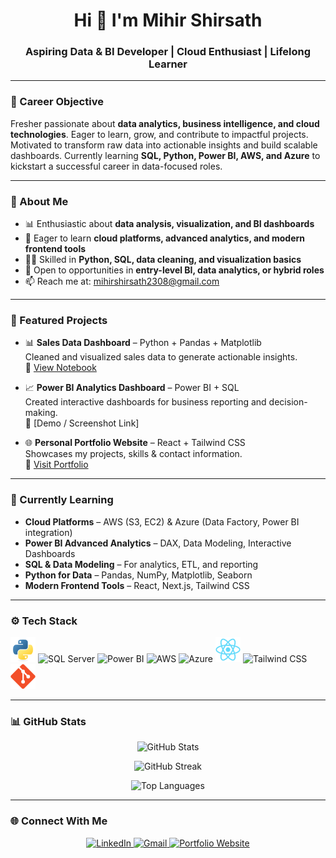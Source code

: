 <h1 align="center">Hi 👋 I'm Mihir Shirsath</h1>
<h3 align="center">Aspiring Data & BI Developer | Cloud Enthusiast | Lifelong Learner</h3>

---

### 🎯 Career Objective
Fresher passionate about **data analytics, business intelligence, and cloud technologies**. Eager to learn, grow, and contribute to impactful projects. Motivated to transform raw data into actionable insights and build scalable dashboards. Currently learning **SQL, Python, Power BI, AWS, and Azure** to kickstart a successful career in data-focused roles.

---

### 🚀 About Me
- 📊 Enthusiastic about **data analysis, visualization, and BI dashboards**  
- 🧠 Eager to learn **cloud platforms, advanced analytics, and modern frontend tools**  
- 👨‍💻 Skilled in **Python, SQL, data cleaning, and visualization basics**  
- 🤝 Open to opportunities in **entry-level BI, data analytics, or hybrid roles**  
- 📫 Reach me at: [mihirshirsath2308@gmail.com](mailto:mihirshirsath2308@gmail.com)

---

### 💼 Featured Projects
- 📊 **Sales Data Dashboard** – Python + Pandas + Matplotlib  
  Cleaned and visualized sales data to generate actionable insights.  
  🔗 [View Notebook](https://nbviewer.org/url/your-notebook-link)

- 📈 **Power BI Analytics Dashboard** – Power BI + SQL  
  Created interactive dashboards for business reporting and decision-making.  
  🔗 [Demo / Screenshot Link]

- 🌐 **Personal Portfolio Website** – React + Tailwind CSS  
  Showcases my projects, skills & contact information.  
  🔗 [Visit Portfolio](https://yourportfolio.com)

---

### 🧠 Currently Learning
- **Cloud Platforms** – AWS (S3, EC2) & Azure (Data Factory, Power BI integration)  
- **Power BI Advanced Analytics** – DAX, Data Modeling, Interactive Dashboards  
- **SQL & Data Modeling** – For analytics, ETL, and reporting  
- **Python for Data** – Pandas, NumPy, Matplotlib, Seaborn  
- **Modern Frontend Tools** – React, Next.js, Tailwind CSS  

---

### ⚙️ Tech Stack
<p align="left">
  <img src="https://raw.githubusercontent.com/devicons/devicon/master/icons/python/python-original.svg" width="40" title="Python" />
  <img src="https://www.svgrepo.com/show/303229/microsoft-sql-server-logo.svg" width="40" title="SQL Server" />
  <img src="https://upload.wikimedia.org/wikipedia/commons/c/cf/Power_BI_logo.svg" width="40" title="Power BI" />
  <img src="https://cdn.worldvectorlogo.com/logos/amazon-web-services-1.svg" width="40" title="AWS" />
  <img src="https://upload.wikimedia.org/wikipedia/commons/a/a8/Microsoft_Azure_Logo.svg" width="40" title="Azure" />
  <img src="https://raw.githubusercontent.com/devicons/devicon/master/icons/react/react-original.svg" width="40" title="React" />
  <img src="https://www.vectorlogo.zone/logos/tailwindcss/tailwindcss-icon.svg" width="40" title="Tailwind CSS" />
  <img src="https://raw.githubusercontent.com/devicons/devicon/master/icons/git/git-original.svg" width="40" title="Git" />
</p>

---

### 📊 GitHub Stats
<p align="center">
  <img src="https://github-readme-stats.vercel.app/api?username=coderonwheel&show_icons=true&count_private=true&theme=radical" alt="GitHub Stats" />
</p>

<p align="center">
  <img src="https://github-readme-streak-stats.herokuapp.com/?user=coderonwheel&theme=radical" alt="GitHub Streak" />
</p>

<p align="center">
  <img src="https://github-readme-stats.vercel.app/api/top-langs/?username=coderonwheel&layout=compact&theme=radical" alt="Top Languages" />
</p>

---

### 🌐 Connect With Me
<p align="center">
  <a href="https://www.linkedin.com/in/mihir-ram-shirsath-6b542b22b/" target="_blank">
    <img src="https://img.icons8.com/color/48/linkedin.png" title="LinkedIn" />
  </a>
  <a href="mailto:mihirshirsath2308@gmail.com">
    <img src="https://img.icons8.com/color/48/gmail.png" title="Gmail" />
  </a>
  <a href="https://yourportfolio.com" target="_blank">
    <img src="https://img.icons8.com/color/48/domain.png" title="Portfolio Website" />
  </a>
</p>

